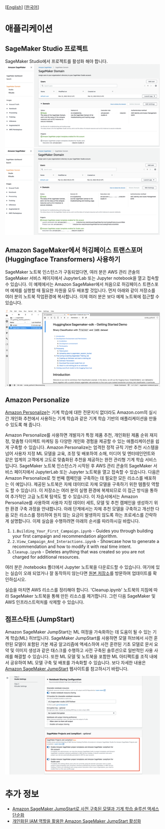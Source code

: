 [[English](README.md)] [[한국어](README.ko.md)]

# 애플리케이션
## SageMaker Studio 프로젝트
SageMaker Studio에서 프로젝트를 활성화 해야 합니다.
![aws-sm-svccatal-disabled](../../../images/aws-sm-svccatal-disabled.png)
![aws-sm-svccatal-enabled](../../../images/aws-sm-svccatal-enabled.png)

## Amazon SageMaker에서 허깅페이스 트랜스포머(Huggingface Transformers) 사용하기
SageMaker 노트북 인스턴스가 구동되었다면, 여러 분은 AWS 관리 콘솔의 SageMaker 서비스 페이지에서 JupyterLab 또는 Jupyter notebook을 열고 접속할 수 있습니다. 이 예제에서는 Amazon SageMaker에서 처음으로 허깅페이스 트랜스포머 예제를 실행할 때 필요한 자원을 모두 배포할 것입니다. 먼저 아래와 같이 저장소를 여러 분의 노트북 작업환경에 복사합니다. 이제 여러 분은 보다 예제 노트북에 접근할 수 있습니다.

![sagemaker-notebook-huggingface-getting-started](../../../images/sagemaker-notebook-huggingface-getting-started.png)

## Amazon Personalize
[Amazon Personalize](https://aws.amazon.com/personalize/)는 기계 학습에 대한 전문지식 없더라도 Amazon.com의 실시간 개인화 추천에서 사용하는 기계 학습과 같은 기계 학습 기반의 애플리케이션을 만들 수 있도록 해 줍니다.

Amazon Personalize를 사용하면 개발자가 특정 제품 추천, 개인화된 제품 순위 재지정, 맞춤형 다이렉트 마케팅 등 다양한 개인화 경험을 제공할 수 있는 애플리케이션을 쉽게 구축할 수 있습니다. Amazon Personalize는 엄격한 정적 규칙 기반 추천 시스템을 넘어 사용자 지정 ML 모델을 교육, 조정 및 배포하여 소매, 미디어 및 엔터테인먼트와 같은 업계의 고객에게 고도로 맞춤화된 추천을 제공하는 완전 관리형 기계 학습 서비스입니다.
SageMaker 노트북 인스턴스가 시작된 후 AWS 관리 콘솔의 SageMaker 서비스 페이지에서 JupyterLab 또는 Jupyter 노트북을 열고 접속할 수 있습니다. 다음은 Amazon Personalize로 첫 번째 캠페인을 구축하는 데 필요한 모든 리소스를 배포하는 이 예입니다. 제공된 노트북은 자체 데이터로 자체 모델을 구축하기 위한 템플릿 역할도 할 수 있습니다. 이 저장소는 여러 분의 실행 환경에 복제되므로 이 접근 방식을 통하여 추가적인 고급 노트북 탐색도 할 수 있습니다. 이 자습서에서는 Amazon Personalize를 사용하여 사용자 지정 데이터 세트, 모델 및 추천 캠페인을 생성하기 위한 환경 구축 과정을 안내합니다. 아래 단계에서는 자체 추천 모델을 구축하고 개선한 다음 모든 리소스를 정리하여 원치 않는 요금이 발생하지 않도록 하는 프로세스를 간략하게 설명합니다. 이제 실습을 수행하려면 아래의 순서를 따라하시길 바랍니다.

1. `1.Building_Your_First_Campaign.ipynb` - Guides you through building your first campaign and recommendation algorithm.
2. `2.View_Campaign_And_Interactions.ipynb` - Showcase how to generate a recommendation and how to modify it with real time intent.
3. `Cleanup.ipynb` - Deletes anything that was created so you are not charged for additional resources.

여러 분은 /notebooks 폴더에서 Jupyter 노트북을 다운로드할 수 있습니다. 여기에 있는 실습이 오래 되었거나 잘 동작하지 않는다면 [원본 저장소](https://github.com/aws-samples/amazon-personalize-samples)를 방문하여 업데이트를 확인하십시오.

실습을 마치면 AWS 리소스를 정리해야 합니다. 'Cleanup.ipynb' 노트북의 지침에 따라 SageMaker 노트북을 통해 만든 리소스를 제거합니다. 그런 다음 SageMaker 및 AWS 인프라스트럭처를 삭제할 수 있습니다.

## 점프스타트 (JumpStart)
Amazon SageMaker JumpStart는 ML 여정을 가속화하는 데 도움이 될 수 있는 기계 학습(ML) 허브입니다. SageMaker JumpStart를 사용하면 모델 허브에서 사전 훈련된 모델이 포함된 기본 제공 알고리즘에 액세스하여 사전 훈련된 기초 모델로 문서 요약 및 이미지 생성과 같은 태스크를 수행하고 사전 구축된 솔루션으로 일반적인 사용 사례를 해결할 수 있습니다. 또한 ML 모델 및 노트북을 포함한 ML 아티팩트를 조직 내에서 공유하여 ML 모델 구축 및 배포를 가속화할 수 있습니다. 보다 자세한 내용은 [Amazon SageMaker JumpStart](https://aws.amazon.com/ko/sagemaker/jumpstart/) 웹사이트를 참고하시기 바랍니다.

![aws-sm-enable-jumpstart](../../../images/aws-sm-enable-jumpstart.png)

# 추가 정보
- [Amazon SageMaker JumpStart로 사전 구축된 모델과 기계 학습 솔루션 액세스 단순화](https://aws.amazon.com/ko/blogs/korea/amazon-sagemaker-jumpstart-simplifies-access-to-prebuilt-models-and-machine-learning-models/)
- [개인화된 IAM 역할을 활용한 Amazon SageMaker JumpStart 활성화](https://aws.amazon.com/blogs/machine-learning/enable-amazon-sagemaker-jumpstart-for-custom-iam-execution-roles/)
